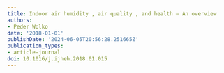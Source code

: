 ```yaml
---
title: Indoor air humidity , air quality , and health – An overview
authors:
- Peder Wolko
date: '2018-01-01'
publishDate: '2024-06-05T20:56:28.251665Z'
publication_types:
- article-journal
doi: 10.1016/j.ijheh.2018.01.015
---
```

